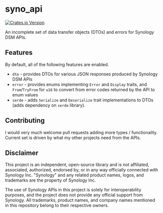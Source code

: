 # syno_api

[![Crates.io Version](https://img.shields.io/crates/v/syno_api)](https://crates.io/crates/syno_api)

An incomplete set of data transfer objects (DTOs) and errors for
Synology DSM APIs.

## Features

By default, all of the following features are enabled.

* `dto` - provides DTOs for various JSON responses produced by
  Synology DSM APIs
* `error` - provides enums implementing `Error` and `Display` traits,
  and `From`/`TryFrom` for `u16` to convert from error codes returned
  by the API to enum values
* `serde` - adds `Serialize` and `Deserialize` trait implementations
  to DTOs (adds dependency on `serde` library).

## Contributing

I would very much welcome pull requests adding more types /
functionality. Current set is driven by what my other projects need
from the APIs.

## Disclaimer

This project is an independent, open-source library and is not
affiliated, associated, authorized, endorsed by, or in any way
officially connected with Synology Inc. "Synology" and any related
product names, logos, and trademarks are the property of Synology Inc.

The use of Synology APIs in this project is solely for
interoperability purposes, and the project does not provide any
official support from Synology. All trademarks, product names, and
company names mentioned in this repository belong to their respective
owners.
